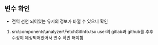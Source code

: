 

## 변수 확인

- 전역 선언 되어있는 유저의 정보가 바뀔 수 있으니 확인 

1. src\components\analyzer\FetchGitInfo.tsx
user의 gitlab과 github를 추후 수정이 예정되어있어서 변수 확인 해야함

